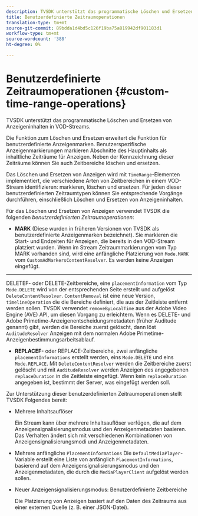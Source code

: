 ```yaml
---
description: TVSDK unterstützt das programmatische Löschen und Ersetzen von Anzeigeninhalten in VOD-Streams.
title: Benutzerdefinierte Zeitraumoperationen
translation-type: tm+mt
source-git-commit: 89bdda1d4bd5c126f19ba75a819942df901183d1
workflow-type: tm+mt
source-wordcount: '388'
ht-degree: 0%

---
```



# Benutzerdefinierte Zeitraumoperationen {#custom-time-range-operations}

TVSDK unterstützt das programmatische Löschen und Ersetzen von Anzeigeninhalten in VOD-Streams.

Die Funktion zum Löschen und Ersetzen erweitert die Funktion für benutzerdefinierte Anzeigenmarken. Benutzerspezifische Anzeigenmarkierungen markieren Abschnitte des Hauptinhalts als inhaltliche Zeiträume für Anzeigen. Neben der Kennzeichnung dieser Zeiträume können Sie auch Zeitbereiche löschen und ersetzen.

Das Löschen und Ersetzen von Anzeigen wird mit `TimeRange`-Elementen implementiert, die verschiedene Arten von Zeitbereichen in einem VOD-Stream identifizieren: markieren, löschen und ersetzen. Für jeden dieser benutzerdefinierten Zeitraumtypen können Sie entsprechende Vorgänge durchführen, einschließlich Löschen und Ersetzen von Anzeigeninhalten.

Für das Löschen und Ersetzen von Anzeigen verwendet TVSDK die folgenden *benutzerdefinierten Zeitraumoperationen*:

* **MARK**
(Diese wurden in früheren Versionen von TVSDK als benutzerdefinierte Anzeigenmarken bezeichnet). Sie markieren die Start- und Endzeiten für Anzeigen, die bereits in den VOD-Stream platziert wurden. Wenn im Stream Zeitraummarkierungen vom Typ MARK vorhanden sind, wird eine anfängliche Platzierung von 
`Mode.MARK` vom  `CustomAdMarkersContentResolver`. Es werden keine Anzeigen eingefügt.

* ****
DELETEF- oder DELETE-Zeitbereiche, eine 
`placementInformation` vom Typ  `Mode.DELETE` wird von der entsprechenden Seite erstellt und aufgelöst  `DeleteContentResolver`. `ContentRemoval` ist eine neue Version,  `timelineOperation` die die Bereiche definiert, die aus der Zeitleiste entfernt werden sollen. TVSDK verwendet `removeByLocalTime` aus der Adobe Video Engine (AVE) API, um diesen Vorgang zu erleichtern. Wenn es DELETE- und Adobe Primetime-Anzeigenentscheidungsmetadaten (früher Auditude genannt) gibt, werden die Bereiche zuerst gelöscht, dann löst `AuditudeResolver` Anzeigen mit dem normalen Adobe Primetime-Anzeigenbestimmungsarbeitsablauf.

* **REPLACEF-**
oder REPLACE-Zeitbereiche, zwei anfängliche 
`placementInformations` erstellt werden, eins  `Mode.DELETE` und eins  `Mode.REPLACE`. Mit `DeleteContentResolver` werden die Zeitbereiche zuerst gelöscht und mit `AuditudeResolver` werden Anzeigen des angegebenen `replaceDuration` in die Zeitleiste eingefügt. Wenn kein `replaceDuration` angegeben ist, bestimmt der Server, was eingefügt werden soll.

Zur Unterstützung dieser benutzerdefinierten Zeitraumoperationen stellt TVSDK Folgendes bereit:

* Mehrere Inhaltsauflöser

   Ein Stream kann über mehrere Inhaltsauflöser verfügen, die auf dem Anzeigensignalisierungsmodus und den Anzeigenmetadaten basieren. Das Verhalten ändert sich mit verschiedenen Kombinationen von Anzeigensignalisierungsmodi und Anzeigenmetadaten.
* Mehrere anfängliche `PlacementInformations` Die `DefaultMediaPlayer`-Variable erstellt eine Liste von anfänglich `PlacementInformations`, basierend auf dem Anzeigensignalisierungsmodus und den Anzeigenmetadaten, die durch die `MediaPlayerClient` aufgelöst werden sollen.

* Neuer Anzeigensignalisierungsmodus: Benutzerdefinierte Zeitbereiche

   Die Platzierung von Anzeigen basiert auf den Daten des Zeitraums aus einer externen Quelle (z. B. einer JSON-Datei).